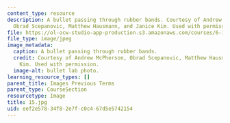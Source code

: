 ```yaml
---
content_type: resource
description: A bullet passing through rubber bands. Courtesy of Andrew McPherson,
  Obrad Scepanovic, Matthew Hausmann, and Janice Kim. Used with permission.
file: https://ol-ocw-studio-app-production.s3.amazonaws.com/courses/6-163-strobe-project-laboratory-fall-2005/eef2e57834f82e7fc0c467d5e5742154_15.jpg
file_type: image/jpeg
image_metadata:
  caption: A bullet passing through rubber bands.
  credit: Courtesy of Andrew McPherson, Obrad Scepanovic, Matthew Hausmann, and Janice
    Kim. Used with permission.
  image-alt: bullet lab photo.
learning_resource_types: []
parent_title: Images Previous Terms
parent_type: CourseSection
resourcetype: Image
title: 15.jpg
uid: eef2e578-34f8-2e7f-c0c4-67d5e5742154
---
```


